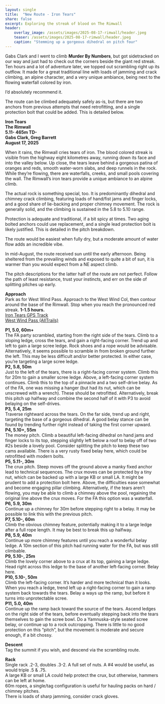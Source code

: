 ```yaml
---
layout: single
title:  "New Route - Iron Tears"
share: false
excerpt: Exploring the streak of blood on The Rimwall
header:
    overlay_image: /assets/images/2025-08-17-rimwall/header.jpeg
    teaser: /assets/images/2025-08-17-rimwall/header.jpeg
    caption: "Stemming up a gorgeous dihedral on pitch four"
---
```

Gabs Clark and I went to climb **Murder By Numbers**, but got sidetracked on our way and just had to check out the corners beside the giant red streak. Ten hours and a lot of adventure later, we topped out scrambling right up its outflow. It made for a great traditional line with loads of jamming and crack climbing, an alpine character, and a very unique ambiance, being next to the flowing waterfall colored by iron. 

I’d absolutely recommend it.

The route can be climbed adequately safely as-is, but there are two anchors from previous attempts that need retrofitting, and a single protection bolt that could be added. This is detailed below.

**Iron Tears**  
**The Rimwall**  
**5.11- 465m TD-**  
**Gabs Clark, Greg Barrett**  
**August 17, 2025**  

When it rains, the Rimwall cries tears of iron. The blood colored streak is visible from the highway eight kilometres away, running down its face and into the valley below. Up close, the tears leave behind a gorgeous patina of oranges and reds, smooth water-worn slabs, and deep runnels in the rock. While they’re flowing, there are waterfalls, creeks, and small pools covering the wall. The Rimwall’s iron tears provide a unique ambiance to an alpine climb.

The actual rock is something special, too. It is predominantly dihedral and chimney crack climbing, featuring loads of hand/fist jams and finger locks, and a good share of lie-backing and proper chimney movement. The rock is generally solid, and the climbing is sustained in the 5.8 to 5.10 range.

Protection is adequate and traditional, if a bit spicy at times. Two aging bolted anchors could use replacement, and a single lead protection bolt is likely justified. This is detailed in the pitch breakdown.

The route would be easiest when fully dry, but a moderate amount of water flow adds an incredible vibe.

In mid-August, the route received sun until the early afternoon. Being sheltered from the prevailing winds and exposed to quite a bit of sun, it is warmer than you would expect from a NE aspect climb.

The pitch descriptions for the latter half of the route are not perfect. Follow the path of least resistance, trust your instincts, and err on the side of splitting pitches up early.

**Approach**  
Park as for West Wind Pass. Approach to the West Wind Col, then contour around the base of the Rimwall. Stop when you reach the pronounced red streak. **1-1.5 hours.**  
<a href="https://www.gaiagps.com/map/?loc=13.2/-115.3039/50.9917&pubLink=sYmj1RgqW0Tga1UudDYHac1W&trackId=e622ef63c186eb0dda1f76199714281e">Iron Tears GPS Track</a>  
<a href="https://www.alltrails.com/trail/canada/alberta/west-wind-pass">West Wind Pass (AllTrails)</a>    

**P1, 5.0, 60m+**  
The FA party scrambled, starting from the right side of the tears. Climb to a sloping ledge, cross the tears, and gain a right-facing corner. Trend up and left to gain a large scree ledge. Rock shoes and a rope would be advisable.
Alternatively, it seems possible to scramble in from broken ground further the left. This may be less difficult and/or better protected. In either case, you’re targeting a large scree ledge.  
**P2, 5.8, 50m**  
Just to the left of the tears, there is a right-facing corner system. Climb this for 20m to gain a smaller scree ledge. Above, a left-facing corner system continues. Climb this to the top of a pinnacle and a two self-drive belay. As of the FA, one was missing a hanger (but had its nut, which can be unscrewed with a wrench). These should be retrofitted.
Alternatively, break this pitch up halfway and combine the second half of it with P3 to avoid belaying on the self-drives.  
**P3, 5.4, 25m**  
Traverse rightward across the tears. On the far side, trend up and right, targeting the base of a gorgeous dihedral. A good belay stance can be found by trending further right instead of taking the first corner upward.  
**P4, 5.10+, 55m**  
The money pitch. Climb a beautiful left-facing dihedral on hand jams and finger locks to its top, stepping slightly left below a roof to belay off of two #2s beside a lovely pool. Consider splitting the pitch to keep these two cams available. There is a very rusty fixed belay here, which could be retrofitted with modern bolts.  
**P5, 5.11-, 30m**  
The crux pitch. Steep moves off the ground above a manky fixed anchor lead to technical sequences. The crux moves can be protected by a tiny nut, which can be backed up with a large KB or small LA. It might be prudent to add a protection bolt here. Above, the difficulties ease somewhat and become engaging pillar climbing.
Alternatively, if the tears aren’t flowing, you may be able to climb a chimney above the pool, regaining the original line above the crux moves. For the FA this option was a waterfall.  
**P6, 5.9, 30m**  
Continue up a chimney for 30m before stepping right to a belay. It may be possible to link this with the previous pitch.  
**P7, 5.10-, 60m**  
Climb the obvious chimney feature, potentially making it to a large ledge after a full rope length. It may be best to break this up halfway.  
**P8, 5.9, 40m**  
Continue up more chimney features until you reach a wonderful belay ledge. A 10m section of this pitch had running water for the FA, but was still climbable.  
**P9, 5.10-, 25m**  
Climb the lovely corner above to a crux at its top, gaining a large ledge. Head right across this ledge to the base of another left-facing corner. Belay here.  
**P10, 5.10-, 50m**  
Climb the left-facing corner. It’s harder and more technical than it looks. When you reach a ledge, trend left up a right-facing corner to gain a ramp system back towards the tears. Belay a ways up the ramp, but before it turns into unprotectable scree.  
**P11, 5.0, 40m**  
Continue up the ramp back toward the source of the tears. Ascend ledges on the right side of the tears, before eventually stepping back into the tears themselves to gain the scree bowl. Do a Yamnuska-style seated scree belay, or continue up to a rock outcropping. There is little to no good protection on this “pitch”, but the movement is moderate and secure enough, if a bit chossy.

**Descent**  
Tag the summit if you wish, and descend via the scrambling route.

**Rack**  
Single rack .2-3, doubles .3-2. A full set of nuts. A #4 would be useful, as would triple .5 & .75.  
A large KB or small LA could help protect the crux, but otherwise, hammers can be left at home.  
60m ropes, a single/tag configuration is useful for hauling packs on hard / chimney pitches.  
There is loads of sharp jamming, consider crack gloves.